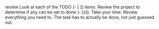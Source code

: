review <REPORT>
Look at each of the TODO (- [ ]) items.
Review the project to determine if any can be set to done (- [x]).
Take your time. Review everything you need to.
The task has to actually be done, not just guessed out.